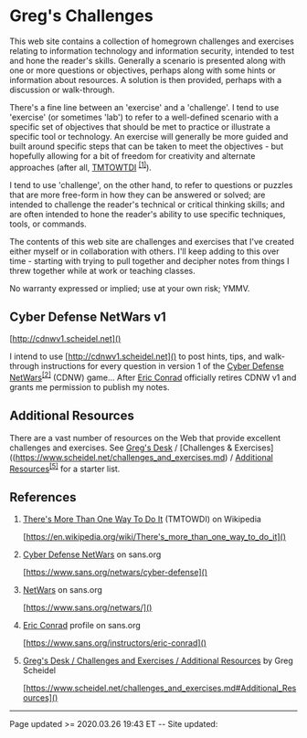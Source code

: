 # Greg's Challenges

This web site contains a collection of homegrown challenges and exercises relating to information technology and information security, intended to test and hone the reader's skills. Generally a scenario is presented along with one or more questions or objectives, perhaps along with some hints or information about resources. A solution is then provided, perhaps with a discussion or walk-through.

There's a fine line between an 'exercise' and a 'challenge'. I tend to use 'exercise' (or sometimes 'lab') to refer to a well-defined scenario with a specific set of objectives that should be met to practice or illustrate a specific tool or technology. An exercise will generally be more guided and built around specific steps that can be taken to meet the objectives - but hopefully allowing for a bit of freedom for creativity and alternate approaches (after all, [TMTOWTDI](https://en.wikipedia.org/wiki/There's_more_than_one_way_to_do_it) <sup>[&#91;1&#93;](https://en.wikipedia.org/wiki/There's_more_than_one_way_to_do_it)</sup>).

I tend to use 'challenge', on the other hand, to refer to questions or puzzles that are more free-form in how they can be answered or solved; are intended to challenge the reader's technical or critical thinking skills; and are often intended to hone the reader's ability to use specific techniques, tools, or commands.

The contents of this web site are challenges and exercises that I've created either myself or in collaboration with others. I'll keep adding to this over time - starting with trying to pull together and decipher notes from things I threw together while at work or teaching classes.

No warranty expressed or implied; use at your own risk; YMMV.

## Cyber Defense NetWars v1

[http://cdnwv1.scheidel.net]()

I intend to use [http://cdnwv1.scheidel.net]() to post hints, tips, and walk-through instructions for every question in version 1 of the [Cyber Defense NetWars](https://www.sans.org/netwars/cyber-defense)<sup>[&#91;2&#93;](https://www.sans.org/netwars/cyber-defense)</sup> (CDNW) game... After [Eric Conrad](https://www.sans.org/instructors/eric-conrad) officially retires CDNW v1 and grants me permission to publish my notes.

## Additional Resources

There are a vast number of resources on the Web that provide excellent challenges and exercises. See [Greg's Desk](https://www.scheidel.net) / [Challenges & Exercises]((https://www.scheidel.net/challenges_and_exercises.md) / [Additional Resources](https://www.scheidel.net/challenges_and_exercises.md#Additional_Resources)<sup>[&#91;5&#93;](https://www.scheidel.net/challenges_and_exercises.md#Additional_Resources)</sup> for a starter list.

## References

 1. [There's More Than One Way To Do It](https://en.wikipedia.org/wiki/There's_more_than_one_way_to_do_it) (TMTOWDI) on Wikipedia
 
    [https://en.wikipedia.org/wiki/There's_more_than_one_way_to_do_it]()

 2. [Cyber Defense NetWars](https://www.sans.org/netwars/cyber-defense) on sans.org
 
    [https://www.sans.org/netwars/cyber-defense]()
   
 3. [NetWars](https://www.sans.org/netwars/) on sans.org
 
    [https://www.sans.org/netwars/]()

 4. [Eric Conrad](https://www.sans.org/instructors/eric-conrad) profile on sans.org
 
    [https://www.sans.org/instructors/eric-conrad]()

 5. [Greg's Desk / Challenges and Exercises / Additional Resources](https://www.scheidel.net/challenges_and_exercises.md#Additional_Resources) by Greg Scheidel

    [https://www.scheidel.net/challenges_and_exercises.md#Additional_Resources]()

<hr class="tight"><p class="timestamp">Page updated >= 2020.03.26 19:43 ET -- Site updated: <span id="timestamp"></span></p>
<script type='text/javascript'>document.getElementById("timestamp").innerHTML = Date(document.lastModified);</script>
